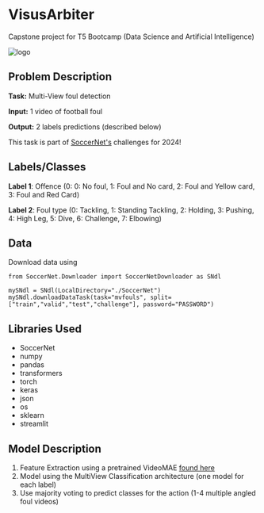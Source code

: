 # VisusArbiter 

Capstone project for T5 Bootcamp (Data Science and Artificial Intelligence)

![logo](https://github.com/khuzamas/VisusArbiter/assets/46532822/f3d7e8e8-d5f6-473a-b37e-f7587aee6d05)

## Problem Description

**Task:** Multi-View foul detection

**Input:** 1 video of football foul

**Output:** 2 labels predictions (described below)

This task is part of [SoccerNet's](https://www.soccer-net.org/challenges/2024) challenges for 2024!

## Labels/Classes

**Label 1**: Offence (0: 0: No foul, 1: Foul and No card, 2: Foul and Yellow card, 3: Foul and Red Card)

**Label 2**: Foul type (0: Tackling, 1: Standing Tackling, 2: Holding, 3: Pushing, 4: High Leg, 5: Dive, 6: Challenge, 7: Elbowing)

## Data

Download data using 

```
from SoccerNet.Downloader import SoccerNetDownloader as SNdl

mySNdl = SNdl(LocalDirectory="./SoccerNet")
mySNdl.downloadDataTask(task="mvfouls", split=["train","valid","test","challenge"], password="PASSWORD")
```

## Libraries Used
* SoccerNet
* numpy
* pandas
* transformers
* torch
* keras
* json
* os
* sklearn
* streamlit

## Model Description

1. Feature Extraction using a pretrained VideoMAE [found here](https://huggingface.co/anirudhmu/videomae-base-finetuned-soccer-action-recognitionx4)
2. Model using the MultiView Classification architecture (one model for each label)
3. Use majority voting to predict classes for the action (1-4 multiple angled foul videos) 

